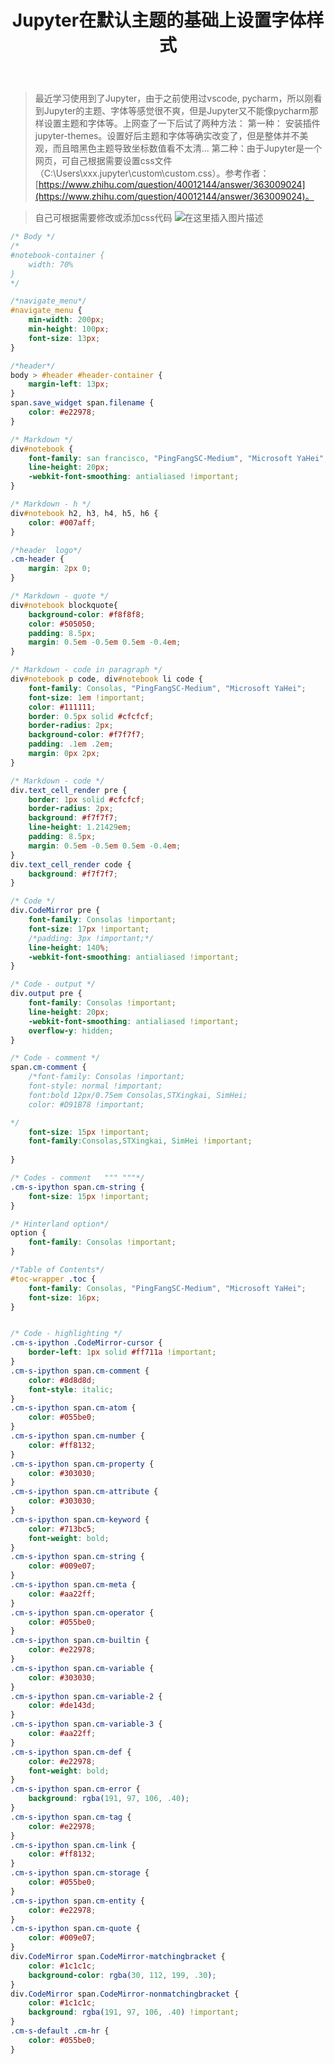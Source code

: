 ﻿---
layout: post
title: Jupyter在默认主题的基础上设置字体样式
categories: 开发环境
description: 根据个人习惯修改Jupyter的默认主题
keywords: Jupyter，主题
---



> 最近学习使用到了Jupyter，由于之前使用过vscode, pycharm，所以刚看到Jupyter的主题、字体等感觉很不爽，但是Jupyter又不能像pycharm那样设置主题和字体等。上网查了一下后试了两种方法：
> 第一种： 安装插件jupyter-themes。设置好后主题和字体等确实改变了，但是整体并不美观，而且暗黑色主题导致坐标数值看不太清...
> 第二种：由于Jupyter是一个网页，可自己根据需要设置css文件（C:\Users\xxx\.jupyter\custom\custom.css）。参考作者：[https://www.zhihu.com/question/40012144/answer/363009024](https://www.zhihu.com/question/40012144/answer/363009024)。

>自己可根据需要修改或添加css代码
![在这里插入图片描述](https://img-blog.csdnimg.cn/20200701173411975.png?x-oss-process=image/watermark,type_ZmFuZ3poZW5naGVpdGk,shadow_10,text_aHR0cHM6Ly9ibG9nLmNzZG4ubmV0L3dlaXhpbl80Mzg2NjA2OA==,size_16,color_FFFFFF,t_70)
```css
/* Body */
/*
#notebook-container {
    width: 70%
}
*/

/*navigate_menu*/
#navigate_menu {
    min-width: 200px;
	min-height: 100px;
	font-size: 13px;
}

/*header*/
body > #header #header-container {
	margin-left: 13px;
}
span.save_widget span.filename {
	color: #e22978;
}

/* Markdown */
div#notebook {
    font-family: san francisco, "PingFangSC-Medium", "Microsoft YaHei";
    line-height: 20px;
    -webkit-font-smoothing: antialiased !important;
}

/* Markdown - h */
div#notebook h2, h3, h4, h5, h6 {
    color: #007aff;
}

/*header  logo*/
.cm-header {
	margin: 2px 0;
}

/* Markdown - quote */
div#notebook blockquote{
    background-color: #f8f8f8;
    color: #505050;
    padding: 8.5px;
    margin: 0.5em -0.5em 0.5em -0.4em;
}

/* Markdown - code in paragraph */
div#notebook p code, div#notebook li code {
    font-family: Consolas, "PingFangSC-Medium", "Microsoft YaHei";
    font-size: 1em !important;
    color: #111111;
    border: 0.5px solid #cfcfcf;
    border-radius: 2px;
    background-color: #f7f7f7;
    padding: .1em .2em;
    margin: 0px 2px;
}

/* Markdown - code */
div.text_cell_render pre {
    border: 1px solid #cfcfcf;
    border-radius: 2px;
    background: #f7f7f7;
    line-height: 1.21429em;
    padding: 8.5px;
    margin: 0.5em -0.5em 0.5em -0.4em;
}
div.text_cell_render code {
    background: #f7f7f7;
}

/* Code */
div.CodeMirror pre {
    font-family: Consolas !important;
    font-size: 17px !important;
	/*padding: 3px !important;*/
    line-height: 140%;
    -webkit-font-smoothing: antialiased !important;
}

/* Code - output */
div.output pre {
    font-family: Consolas !important;
    line-height: 20px;
    -webkit-font-smoothing: antialiased !important;
	overflow-y: hidden;
}

/* Code - comment */
span.cm-comment {
    /*font-family: Consolas !important;
    font-style: normal !important;
	font:bold 12px/0.75em Consolas,STXingkai, SimHei;	
	color: #D91B78 !important;

*/
	font-size: 15px !important;
	font-family:Consolas,STXingkai, SimHei !important;   
	
}

/* Codes - comment   """ """*/
.cm-s-ipython span.cm-string {
    font-size: 15px !important;
}

/* Hinterland option*/
option {
	font-family: Consolas !important;
}

/*Table of Contents*/
#toc-wrapper .toc {
    font-family: Consolas, "PingFangSC-Medium", "Microsoft YaHei";
	font-size: 16px;
}


/* Code - highlighting */
.cm-s-ipython .CodeMirror-cursor {
    border-left: 1px solid #ff711a !important;
}
.cm-s-ipython span.cm-comment {
    color: #8d8d8d;
    font-style: italic;
}
.cm-s-ipython span.cm-atom {
    color: #055be0;
}
.cm-s-ipython span.cm-number {
    color: #ff8132;
}
.cm-s-ipython span.cm-property {
    color: #303030;
}
.cm-s-ipython span.cm-attribute {
    color: #303030;
}
.cm-s-ipython span.cm-keyword {
    color: #713bc5;
    font-weight: bold;
}
.cm-s-ipython span.cm-string {
    color: #009e07;
}
.cm-s-ipython span.cm-meta {
    color: #aa22ff;
}
.cm-s-ipython span.cm-operator {
    color: #055be0;
}
.cm-s-ipython span.cm-builtin {
    color: #e22978;
}
.cm-s-ipython span.cm-variable {
    color: #303030;
}
.cm-s-ipython span.cm-variable-2 {
    color: #de143d;
}
.cm-s-ipython span.cm-variable-3 {
    color: #aa22ff;
}
.cm-s-ipython span.cm-def {
    color: #e22978;
    font-weight: bold;
}
.cm-s-ipython span.cm-error {
    background: rgba(191, 97, 106, .40);
}
.cm-s-ipython span.cm-tag {
    color: #e22978;
}
.cm-s-ipython span.cm-link {
    color: #ff8132;
}
.cm-s-ipython span.cm-storage {
    color: #055be0;
}
.cm-s-ipython span.cm-entity {
    color: #e22978;
}
.cm-s-ipython span.cm-quote {
    color: #009e07;
}
div.CodeMirror span.CodeMirror-matchingbracket {
    color: #1c1c1c;
    background-color: rgba(30, 112, 199, .30);
}
div.CodeMirror span.CodeMirror-nonmatchingbracket {
    color: #1c1c1c;
    background: rgba(191, 97, 106, .40) !important;
}
.cm-s-default .cm-hr {
    color: #055be0;
}







```
